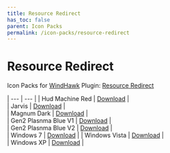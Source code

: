 ```yaml
---
title: Resource Redirect
has_toc: false
parent: Icon Packs
permalink: /icon-packs/resource-redirect
---
```


Resource Redirect
=============================
Icon Packs for [WindHawk][WindHawk] Plugin: [Resource Redirect][ResourceRedirect]

| --- | --- |
| Hud Machine Red | [Download][HudMachineRed] |  
| Jarvis | [Download][Jarvis] |  
| Magnum Dark | [Download][MagnumDark] |  
| Gen2 Plasnma Blue V1 | [Download][PlasmaBlueV1] |  
| Gen2 Plasnma Blue V2 | [Download][PlasmaBlueV2] |  
| Windows 7 | [Download][Windows7] | 
| Windows Vista | [Download][WindowsVista] |  
| Windows XP | [Download][WindowsXP] |  

<!-- ///////////////////////////////////////////////////////////////////////////////////////////////////////////////////////////////////////////////////// -->

[HudMachineRed]: https://gitlab.com/the-back-room/resource-redirect/-/archive/main/resource-redirect-main.zip?path=icon-packs/HUD-Machine-Red
[Jarvis]: https://gitlab.com/the-back-room/resource-redirect/-/archive/main/resource-redirect-main.zip?path=icon-packs/Jarvis
[MagnumDark]: https://gitlab.com/the-back-room/resource-redirect/-/archive/main/resource-redirect-main.zip?path=icon-packs/Magnum-Dark
[PlasmaBlueV1]: https://gitlab.com/the-back-room/resource-redirect/-/archive/main/resource-redirect-main.zip?path=icon-packs/Plasma-Blue-V1
[PlasmaBlueV2]: https://gitlab.com/the-back-room/resource-redirect/-/archive/main/resource-redirect-main.zip?path=icon-packs/Plasma-Blue-V2
[Windows7]: https://gitlab.com/the-back-room/resource-redirect/-/tree/main/icon-packs/Windows-7
[WindowsVista]: https://gitlab.com/the-back-room/resource-redirect/-/archive/main/resource-redirect-main.zip?path=icon-packs/Windows-Vista
[WindowsXP]: https://gitlab.com/the-back-room/resource-redirect/-/archive/main/resource-redirect-main.zip?path=icon-packs/Windows-XP

[WindHawk]: https://windhawk.net/
[ResourceRedirect]: https://windhawk.net/mods/icon-resource-redirect

<!-- ///////////////////////////////////////////////////////////////////////////////////////////////////////////////////////////////////////////////////// -->
